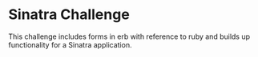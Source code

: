 Sinatra Challenge
==================

This challenge includes forms in erb with reference to ruby and builds up functionality for a Sinatra application.
